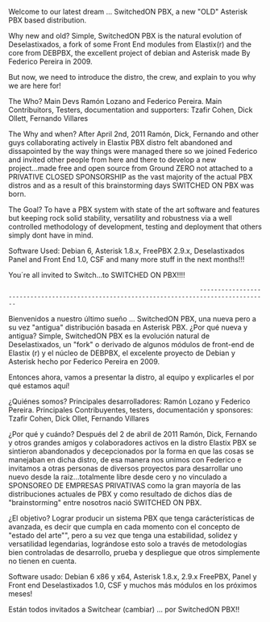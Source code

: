 Welcome to our latest dream ... SwitchedON PBX, a new "OLD" Asterisk PBX based distribution.

Why new and old? Simple, SwitchedON PBX is the natural evolution of Deselastixados, a fork of some Front End modules from Elastix(r) and the core from DEBPBX, the excellent project of debian and Asterisk made By Federico Pereira in 2009.

But now, we need to introduce the distro, the crew, and explain to you why we are here for!

The Who? Main Devs Ramón Lozano and Federico Pereira.  Main Contribuitors, Testers, documentation and supporters: Tzafir Cohen, Dick Ollett, Fernando Villares

The Why and when? After April 2nd, 2011 Ramón, Dick, Fernando and other guys collaborating actively in Elastix PBX distro felt abandoned and dissapointed by the way things were managed there so we joined Federico and invited other people from here and there to develop a new project...made free and open source from Ground ZERO not attached to a PRIVATIVE CLOSED SPONSORSHIP as the vast majority of the actual PBX distros and as a result of this brainstorming days SWITCHED ON PBX was born.

The Goal? To have a PBX system with state of the art software and features but keeping rock solid stability, versatility and robustness via a well controlled methodology of development, testing and deployment that others simply dont have in mind.

Software Used: Debian 6, Asterisk 1.8.x, FreePBX 2.9.x, Deselastixados Panel and Front End 1.0, CSF  and many more stuff in the next months!!!

You´re all invited to Switch...to SWITCHED ON PBX!!!!

                                                         -----------------------------------------------------------------------------------------

 

Bienvenidos a nuestro último sueño ... SwitchedON PBX, una nueva pero a su vez  "antigua" distribución basada en Asterisk PBX.
¿Por qué nueva y antigua? Simple, SwitchedON PBX es la evolución natural de Deselastixados, un "fork" o derivado de algunos módulos de front-end de Elastix (r) y el núcleo de DEBPBX, el excelente proyecto de Debian y Asterisk hecho por Federico Pereira en 2009.

Entonces ahora, vamos a presentar la distro, al equipo y explicarles el por qué estamos aquí!

¿Quiénes somos? Principales desarrolladores: Ramón Lozano y Federico Pereira. Principales Contribuyentes, testers, documentación y sponsores: Tzafir Cohen, Dick Ollet, Fernando Villares

¿Por qué y cuándo? Después del 2 de abril de 2011 Ramón, Dick, Fernando y otros grandes amigos y colaboradores activos en la distro Elastix PBX se sintieron abandonados y decepcionados por la forma en que las cosas se manejaban en dicha distro, de esa manera nos unimos con Federico e invitamos a otras personas de diversos proyectos para desarrollar uno nuevo desde la raiz...totalmente libre desde cero  y no vinculado a SPONSOREO DE EMPRESAS PRIVATIVAS como la gran mayoría de las distribuciones actuales de PBX y como resultado de dichos días de "brainstorming" entre nosotros nació SWITCHED ON PBX.

¿El objetivo? Lograr producir un sistema PBX que tenga carácterísticas de avanzada, es decir que cumpla en cada momento con el concepto de "estado del arte"", pero a su vez que tenga una estabilidad, solidez y versatilidad legendarias, lográndose esto solo a través de metodologías bien controladas de desarrollo, prueba y despliegue que otros simplemente no tienen en cuenta.

Software usado: Debian 6 x86 y x64, Asterisk 1.8.x, 2.9.x FreePBX, Panel y Front end Deselastixados 1.0, CSF y muchos más módulos en los próximos meses!

Están todos invitados a Switchear (cambiar) ... por SwitchedON PBX!!
